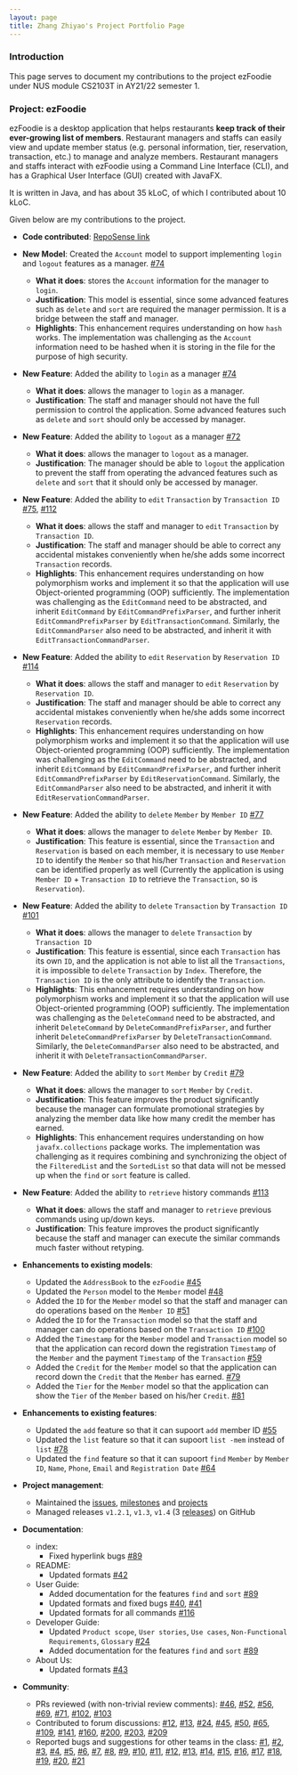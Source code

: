 ```yaml
---
layout: page
title: Zhang Zhiyao's Project Portfolio Page
---
```


### Introduction

This page serves to document my contributions to the project ezFoodie under NUS module CS2103T in AY21/22 semester 1.

### Project: ezFoodie

ezFoodie is a desktop application that helps restaurants **keep track of their ever-growing list of members**. 
Restaurant managers and staffs can easily view and update member status (e.g. personal information, tier, reservation, transaction, etc.) to manage and analyze members.
Restaurant managers and staffs interact with ezFoodie using a Command Line Interface (CLI), and has a Graphical User Interface (GUI) created with JavaFX.

It is written in Java, and has about 35 kLoC, of which I contributed about 10 kLoC.

Given below are my contributions to the project.

* **Code contributed**: [RepoSense link](https://nus-cs2103-ay2122s1.github.io/tp-dashboard/?breakdown=true&search=holmesjj)

* **New Model**: Created the `Account` model to support implementing `login` and `logout` features as a manager. [\#74](https://github.com/AY2122S1-CS2103T-F12-4/tp/pull/74)
  * **What it does**: stores the `Account` information for the manager to `login`.
  * **Justification**: This model is essential, since some advanced features such as `delete` and `sort` are required the manager permission. It is a bridge between the staff and manager.
  * **Highlights**: This enhancement requires understanding on how `hash` works. The implementation was challenging as the `Account` information need to be hashed when it is storing in the file for the purpose of high security.

* **New Feature**: Added the ability to `login` as a manager [\#74](https://github.com/AY2122S1-CS2103T-F12-4/tp/pull/74)
  * **What it does**: allows the manager to `login` as a manager.
  * **Justification**: The staff and manager should not have the full permission to control the application. Some advanced features such as `delete` and `sort` should only be accessed by manager.

* **New Feature**: Added the ability to `logout` as a manager [\#72](https://github.com/AY2122S1-CS2103T-F12-4/tp/pull/72)
  * **What it does**: allows the manager to `logout` as a manager.
  * **Justification**: The manager should be able to `logout` the application to prevent the staff from operating the advanced features such as `delete` and `sort` that it should only be accessed by manager.

* **New Feature**: Added the ability to `edit` `Transaction` by `Transaction ID` [\#75](https://github.com/AY2122S1-CS2103T-F12-4/tp/pull/75), [\#112](https://github.com/AY2122S1-CS2103T-F12-4/tp/pull/112)
  * **What it does**: allows the staff and manager to `edit` `Transaction` by `Transaction ID`.
  * **Justification**: The staff and manager should be able to correct any accidental mistakes conveniently when he/she adds some incorrect `Transaction` records.
  * **Highlights**: This enhancement requires understanding on how polymorphism works and implement it so that the application will use Object-oriented programming (OOP) sufficiently. The implementation was challenging as the `EditCommand` need to be abstracted, and inherit `EditCommand` by `EditCommandPrefixParser`, and further inherit `EditCommandPrefixParser` by `EditTransactionCommand`. Similarly, the `EditCommandParser` also need to be abstracted, and inherit it with `EditTransactionCommandParser`.

* **New Feature**: Added the ability to `edit` `Reservation` by `Reservation ID` [\#114](https://github.com/AY2122S1-CS2103T-F12-4/tp/pull/114)
  * **What it does**: allows the staff and manager to `edit` `Reservation` by `Reservation ID`.
  * **Justification**: The staff and manager should be able to correct any accidental mistakes conveniently when he/she adds some incorrect `Reservation` records.
  * **Highlights**: This enhancement requires understanding on how polymorphism works and implement it so that the application will use Object-oriented programming (OOP) sufficiently. The implementation was challenging as the `EditCommand` need to be abstracted, and inherit `EditCommand` by `EditCommandPrefixParser`, and further inherit `EditCommandPrefixParser` by `EditReservationCommand`. Similarly, the `EditCommandParser` also need to be abstracted, and inherit it with `EditReservationCommandParser`.

* **New Feature**: Added the ability to `delete` `Member` by `Member ID` [\#77](https://github.com/AY2122S1-CS2103T-F12-4/tp/pull/77)
  * **What it does**: allows the manager to `delete` `Member` by `Member ID`.
  * **Justification**: This feature is essential, since the `Transaction` and `Reservation` is based on each member, it is necessary to use `Member ID` to identify the `Member` so that his/her `Transaction` and `Reservation` can be identified properly as well (Currently the application is using `Member ID` + `Transaction ID` to retrieve the `Transaction`, so is `Reservation`).

* **New Feature**: Added the ability to `delete` `Transaction` by `Transaction ID` [\#101](https://github.com/AY2122S1-CS2103T-F12-4/tp/pull/101)
  * **What it does**: allows the manager to `delete` `Transaction` by `Transaction ID`
  * **Justification**: This feature is essential, since each `Transaction` has its own `ID`, and the application is not able to list all the `Transactions`, it is impossible to `delete` `Transaction` by `Index`. Therefore, the `Transaction ID` is the only attribute to identify the `Transaction`.
  * **Highlights**: This enhancement requires understanding on how polymorphism works and implement it so that the application will use Object-oriented programming (OOP) sufficiently. The implementation was challenging as the `DeleteCommand` need to be abstracted, and inherit `DeleteCommand` by `DeleteCommandPrefixParser`, and further inherit `DeleteCommandPrefixParser` by `DeleteTransactionCommand`. Similarly, the `DeleteCommandParser` also need to be abstracted, and inherit it with `DeleteTransactionCommandParser`.

* **New Feature**: Added the ability to `sort` `Member` by `Credit` [\#79](https://github.com/AY2122S1-CS2103T-F12-4/tp/pull/79)
  * **What it does**: allows the manager to `sort` `Member` by `Credit`.
  * **Justification**: This feature improves the product significantly because the manager can formulate promotional strategies by analyzing the member data like how many credit the member has earned.
  * **Highlights**: This enhancement requires understanding on how `javafx.collections` package works. The implementation was challenging as it requires combining and synchronizing the object of the `FilteredList` and the `SortedList` so that data will not be messed up when the `find` or `sort` feature is called.

* **New Feature**: Added the ability to `retrieve` history commands [\#113](https://github.com/AY2122S1-CS2103T-F12-4/tp/pull/113)
  * **What it does**: allows the staff and manager to `retrieve` previous commands using up/down keys.
  * **Justification**: This feature improves the product significantly because the staff and manager can execute the similar commands much faster without retyping.

* **Enhancements to existing models**:
  * Updated the `AddressBook` to the `ezFoodie` [\#45](https://github.com/AY2122S1-CS2103T-F12-4/tp/pull/45)
  * Updated the `Person` model to the `Member` model [\#48](https://github.com/AY2122S1-CS2103T-F12-4/tp/pull/48)
  * Added the `ID` for the `Member` model so that the staff and manager can do operations based on the `Member ID` [\#51](https://github.com/AY2122S1-CS2103T-F12-4/tp/pull/51)
  * Added the `ID` for the `Transaction` model so that the staff and manager can do operations based on the `Transaction ID` [\#100](https://github.com/AY2122S1-CS2103T-F12-4/tp/pull/100)
  * Added the `Timestamp` for the `Member` model and `Transaction` model so that the application can record down the registration `Timestamp` of the `Member` and the payment `Timestamp` of the `Transaction` [\#59](https://github.com/AY2122S1-CS2103T-F12-4/tp/pull/59)
  * Added the `Credit` for the `Member` model so that the application can record down the `Credit` that the `Member` has earned. [\#79](https://github.com/AY2122S1-CS2103T-F12-4/tp/pull/79)
  * Added the `Tier` for the `Member` model so that the application can show the `Tier` of the `Member` based on his/her `Credit`. [\#81](https://github.com/AY2122S1-CS2103T-F12-4/tp/pull/81)

* **Enhancements to existing features**:
  * Updated the `add` feature so that it can supoort `add` member ID [\#55](https://github.com/AY2122S1-CS2103T-F12-4/tp/pull/55)
  * Updated the `list` feature so that it can supoort `list -mem` instead of `list` [\#78](https://github.com/AY2122S1-CS2103T-F12-4/tp/pull/78)
  * Updated the `find` feature so that it can supoort `find` `Member` by `Member ID`, `Name`, `Phone`, `Email` and `Registration Date` [\#64](https://github.com/AY2122S1-CS2103T-F12-4/tp/pull/64)

* **Project management**:
  * Maintained the [issues](https://github.com/AY2122S1-CS2103T-F12-4/tp/issues), [milestones](https://github.com/AY2122S1-CS2103T-F12-4/tp/milestones) and [projects](https://github.com/AY2122S1-CS2103T-F12-4/tp/projects)
  * Managed releases `v1.2.1`, `v1.3`, `v1.4` (3 [releases](https://github.com/AY2122S1-CS2103T-F12-4/tp/releases)) on GitHub

* **Documentation**:
  * index:
    * Fixed hyperlink bugs [\#89](https://github.com/AY2122S1-CS2103T-F12-4/tp/pull/89)
  * README:
    * Updated formats [\#42](https://github.com/AY2122S1-CS2103T-F12-4/tp/pull/42)
  * User Guide:
    * Added documentation for the features `find` and `sort` 
    [\#89](https://github.com/AY2122S1-CS2103T-F12-4/tp/pull/89)
    * Updated formats and fixed bugs 
    [\#40](https://github.com/AY2122S1-CS2103T-F12-4/tp/pull/40), 
    [\#41](https://github.com/AY2122S1-CS2103T-F12-4/tp/pull/41)
    * Updated formats for all commands [\#116](https://github.com/AY2122S1-CS2103T-F12-4/tp/pull/116)
  * Developer Guide:
    * Updated `Product scope`, `User stories`, `Use cases`, `Non-Functional Requirements`, `Glossary` 
    [\#24](https://github.com/AY2122S1-CS2103T-F12-4/tp/pull/24)
    * Added documentation for the features `find` and `sort` 
    [\#89](https://github.com/AY2122S1-CS2103T-F12-4/tp/pull/89)
  * About Us: 
    * Updated formats [\#43](https://github.com/AY2122S1-CS2103T-F12-4/tp/pull/43)

* **Community**:
  * PRs reviewed (with non-trivial review comments): 
  [\#46](https://github.com/AY2122S1-CS2103T-F12-4/tp/pull/46), 
  [\#52](https://github.com/AY2122S1-CS2103T-F12-4/tp/pull/52), 
  [\#56](https://github.com/AY2122S1-CS2103T-F12-4/tp/pull/56), 
  [\#69](https://github.com/AY2122S1-CS2103T-F12-4/tp/pull/69), 
  [\#71](https://github.com/AY2122S1-CS2103T-F12-4/tp/pull/71), 
  [\#102](https://github.com/AY2122S1-CS2103T-F12-4/tp/pull/102), 
  [\#103](https://github.com/AY2122S1-CS2103T-F12-4/tp/pull/103)
  * Contributed to forum discussions: 
  [\#12](https://github.com/nus-cs2103-AY2122S1/forum/issues/12), 
  [\#13](https://github.com/nus-cs2103-AY2122S1/forum/issues/13#issuecomment-899985208), 
  [\#24](https://github.com/nus-cs2103-AY2122S1/forum/issues/24#issuecomment-899953855), 
  [\#45](https://github.com/nus-cs2103-AY2122S1/forum/issues/45), 
  [\#50](https://github.com/nus-cs2103-AY2122S1/forum/issues/50), 
  [\#65](https://github.com/nus-cs2103-AY2122S1/forum/issues/65), 
  [\#109](https://github.com/nus-cs2103-AY2122S1/forum/issues/109#issuecomment-907304027), 
  [\#141](https://github.com/nus-cs2103-AY2122S1/forum/issues/141#issuecomment-910317016), 
  [\#160](https://github.com/nus-cs2103-AY2122S1/forum/issues/160#issuecomment-909923810), 
  [\#200](https://github.com/nus-cs2103-AY2122S1/forum/issues/200#issuecomment-914391124), 
  [\#203](https://github.com/nus-cs2103-AY2122S1/forum/issues/203#issuecomment-914375528), 
  [\#209](https://github.com/nus-cs2103-AY2122S1/forum/issues/209)
  * Reported bugs and suggestions for other teams in the class: 
  [\#1](https://github.com/holmesjj/ped/issues/1), 
  [\#2](https://github.com/holmesjj/ped/issues/2), 
  [\#3](https://github.com/holmesjj/ped/issues/3), 
  [\#4](https://github.com/holmesjj/ped/issues/4), 
  [\#5](https://github.com/holmesjj/ped/issues/5), 
  [\#6](https://github.com/holmesjj/ped/issues/6), 
  [\#7](https://github.com/holmesjj/ped/issues/7), 
  [\#8](https://github.com/holmesjj/ped/issues/8), 
  [\#9](https://github.com/holmesjj/ped/issues/9), 
  [\#10](https://github.com/holmesjj/ped/issues/10), 
  [\#11](https://github.com/holmesjj/ped/issues/11), 
  [\#12](https://github.com/holmesjj/ped/issues/12), 
  [\#13](https://github.com/holmesjj/ped/issues/13), 
  [\#14](https://github.com/holmesjj/ped/issues/14), 
  [\#15](https://github.com/holmesjj/ped/issues/15), 
  [\#16](https://github.com/holmesjj/ped/issues/16), 
  [\#17](https://github.com/holmesjj/ped/issues/17), 
  [\#18](https://github.com/holmesjj/ped/issues/18), 
  [\#19](https://github.com/holmesjj/ped/issues/19), 
  [\#20](https://github.com/holmesjj/ped/issues/20), 
  [\#21](https://github.com/holmesjj/ped/issues/21)
